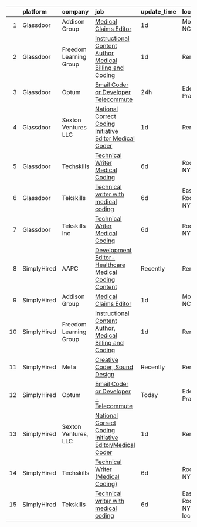 

|    | platform    | company                | job                                                                                                                                                                                                                                                                                                                                                                                                                                                                                                                                                                                                                                                                                                                                                                                                                                                                                                              | update_time   | location                       |
|---:|:------------|:-----------------------|:-----------------------------------------------------------------------------------------------------------------------------------------------------------------------------------------------------------------------------------------------------------------------------------------------------------------------------------------------------------------------------------------------------------------------------------------------------------------------------------------------------------------------------------------------------------------------------------------------------------------------------------------------------------------------------------------------------------------------------------------------------------------------------------------------------------------------------------------------------------------------------------------------------------------|:--------------|:-------------------------------|
|  1 | Glassdoor   | Addison Group          | [Medical Claims Editor](https://www.glassdoor.com/partner/jobListing.htm?pos=101&ao=1110586&s=58&guid=00000182f7db324db1d3df47cbbcce34&src=GD_JOB_AD&t=SR&vt=w&ea=1&cs=1_90950399&cb=1662015714043&jobListingId=1008104138785&cpc=2CAED5C921A5F994&jrtk=3-0-1gbrtmcjujorf801-1gbrtmckfimai800-229bf826fa57ee75--6NYlbfkN0D2ZZJrNSLWkuWgkN28CDhWSNpZr-3qYw3O0res6wDGca47riUtyj_qT-gFRhrcJmpwohA5loMD8cryAlrhX0YkiLU_L2nfNt9iSLA-AfuB71tQUg9rzrgkoovQyyWjl6YDjWhgNzqHJTJicwUXSeeTY8NAhTtlacTa1FMMcJMzBbJSMRp7Ubq42EEaWvp32OXToLOlhviw_MWsd3vWCXDjNC5UuD4C1rgGu2eXSs3DaMgJOg5Me80T0wBdnbrf0K-QMFGn5dzGXIVqEawCaUjbhqPk8DSFzvKEQmC0wTjOw5521CD_OWcy73cF9TDByNuxIpdboUUB-fCAIrlMl618aT12eZn_pMIh9iRfyLITbsDvq-5qIJDbMrrPX3ndb2pA00naLhjO5o4o9KuGsbJi_qEtaEu8geflNu021gj3tBWGj7aJMA9AYf4AJsqCk6sibu0HXqSXuwplLeJHRpTr7Of_Wy5gougRoxxboScVZHodt5GhBSBhsheS4mqqBBhDfUb54cQYdh8ucfYgVSqXQRcr5CwfDh62nI9Pqr4YpeFBWy_WiIN9) | 1d            | Mooresville, NC                |
|  2 | Glassdoor   | Freedom Learning Group | [Instructional Content Author  Medical Billing and Coding](https://www.glassdoor.com/partner/jobListing.htm?pos=104&ao=1136043&s=58&guid=00000182f7db324db1d3df47cbbcce34&src=GD_JOB_AD&t=SR&vt=w&ea=1&cs=1_7fdfb6a4&cb=1662015714043&jobListingId=1008103855668&jrtk=3-0-1gbrtmcjujorf801-1gbrtmckfimai800-6f316c989d972d63-)                                                                                                                                                                                                                                                                                                                                                                                                                                                                                                                                                                                   | 1d            | Remote                         |
|  3 | Glassdoor   | Optum                  | [Email Coder or Developer   Telecommute](https://www.glassdoor.com/partner/jobListing.htm?pos=102&ao=1136043&s=58&guid=00000182f7db324db1d3df47cbbcce34&src=GD_JOB_AD&t=SR&vt=w&cs=1_960d1358&cb=1662015714043&jobListingId=1008108432514&jrtk=3-0-1gbrtmcjujorf801-1gbrtmckfimai800-5f280c8fd2eb9836-)                                                                                                                                                                                                                                                                                                                                                                                                                                                                                                                                                                                                          | 24h           | Eden Prairie, MN               |
|  4 | Glassdoor   | Sexton Ventures  LLC   | [National Correct Coding Initiative Editor Medical Coder](https://www.glassdoor.com/partner/jobListing.htm?pos=103&ao=1136043&s=58&guid=00000182f7db324db1d3df47cbbcce34&src=GD_JOB_AD&t=SR&vt=w&ea=1&cs=1_025c8b80&cb=1662015714043&jobListingId=1008104147847&jrtk=3-0-1gbrtmcjujorf801-1gbrtmckfimai800-daa433ba363b57e7-)                                                                                                                                                                                                                                                                                                                                                                                                                                                                                                                                                                                    | 1d            | Remote                         |
|  5 | Glassdoor   | Techskills             | [Technical Writer  Medical Coding ](https://www.glassdoor.com/partner/jobListing.htm?pos=106&ao=1136043&s=58&guid=00000182f7db324db1d3df47cbbcce34&src=GD_JOB_AD&t=SR&vt=w&ea=1&cs=1_8ff7c942&cb=1662015714043&jobListingId=1008094354634&jrtk=3-0-1gbrtmcjujorf801-1gbrtmckfimai800-06a1afdb5b6a5a67-)                                                                                                                                                                                                                                                                                                                                                                                                                                                                                                                                                                                                          | 6d            | Rochester, NY                  |
|  6 | Glassdoor   | Tekskills              | [Technical writer with medical coding](https://www.glassdoor.com/partner/jobListing.htm?pos=105&ao=1136043&s=58&guid=00000182f7db324db1d3df47cbbcce34&src=GD_JOB_AD&t=SR&vt=w&ea=1&cs=1_f0851b48&cb=1662015714043&jobListingId=1008094282565&jrtk=3-0-1gbrtmcjujorf801-1gbrtmckfimai800-2904e57141251434-)                                                                                                                                                                                                                                                                                                                                                                                                                                                                                                                                                                                                       | 6d            | East Rochester, NY             |
|  7 | Glassdoor   | Tekskills Inc          | [Technical Writer  Medical Coding ](https://www.glassdoor.com/partner/jobListing.htm?pos=107&ao=1136043&s=58&guid=00000182f7db324db1d3df47cbbcce34&src=GD_JOB_AD&t=SR&vt=w&ea=1&cs=1_c020d780&cb=1662015714043&jobListingId=1008094416689&jrtk=3-0-1gbrtmcjujorf801-1gbrtmckfimai800-6511ea18ecfb4dcc-)                                                                                                                                                                                                                                                                                                                                                                                                                                                                                                                                                                                                          | 6d            | Rochester, NY                  |
|  8 | SimplyHired | AAPC                   | [Development Editor-Healthcare Medical Coding Content](https://www.simplyhired.com/job/x6qu5CK5N3c1SBa3VDSnxGfPqEwR4LTs3yke6h7spo2H3hPjwsaASg?q=creative+coder)                                                                                                                                                                                                                                                                                                                                                                                                                                                                                                                                                                                                                                                                                                                                                  | Recently      | Remote                         |
|  9 | SimplyHired | Addison Group          | [Medical Claims Editor](https://www.simplyhired.com/job/oVQOwtgVDxICjT-KNiCdlCC2Who9oqJABvcqiYaRGOJyej1XPSULmQ?q=creative+coder)                                                                                                                                                                                                                                                                                                                                                                                                                                                                                                                                                                                                                                                                                                                                                                                 | 1d            | Mooresville, NC                |
| 10 | SimplyHired | Freedom Learning Group | [Instructional Content Author, Medical Billing and Coding](https://www.simplyhired.com/job/-I9kMXE_fqQg_Gb4a1qJO8FaCCUou1cPP9YpvtaRqgJ7iGefAPhcxw?q=creative+coder)                                                                                                                                                                                                                                                                                                                                                                                                                                                                                                                                                                                                                                                                                                                                              | 1d            | Remote                         |
| 11 | SimplyHired | Meta                   | [Creative Coder, Sound Design](https://www.simplyhired.com/job/9a9P9EXZZjwb3fAPHFsjVOFtHWB-_8TmY8e-uzGqYIjO_8bJ7Xk8Dg?q=creative+coder)                                                                                                                                                                                                                                                                                                                                                                                                                                                                                                                                                                                                                                                                                                                                                                          | Recently      | Remote                         |
| 12 | SimplyHired | Optum                  | [Email Coder or Developer - Telecommute](https://www.simplyhired.com/job/LboBqKvq3db_KdginWT1nTv5QFHwfnODl7HzDss-fTQZIbWQQFF3FQ?q=creative+coder)                                                                                                                                                                                                                                                                                                                                                                                                                                                                                                                                                                                                                                                                                                                                                                | Today         | Eden Prairie, MN               |
| 13 | SimplyHired | Sexton Ventures, LLC   | [National Correct Coding Initiative Editor/Medical Coder](https://www.simplyhired.com/job/7QPsb4PK9gv6qY1v25vHX6dEQtKg6znAEfiHxnzf1enSXur5hOFUjQ?q=creative+coder)                                                                                                                                                                                                                                                                                                                                                                                                                                                                                                                                                                                                                                                                                                                                               | 1d            | Remote                         |
| 14 | SimplyHired | Techskills             | [Technical Writer (Medical Coding)](https://www.simplyhired.com/job/JxVy5QR5KRpCsXZWPg5uNrqWHDzE7wEO3GaunfGYK6_LadP0DOG0cg?q=creative+coder)                                                                                                                                                                                                                                                                                                                                                                                                                                                                                                                                                                                                                                                                                                                                                                     | 6d            | Rochester, NY                  |
| 15 | SimplyHired | Tekskills              | [Technical writer with medical coding](https://www.simplyhired.com/job/Gp81_aB0sBspKt1YpYQHei1hmdokvG9pkvRy8w-aZjoHJEz8BE2_JQ?q=creative+coder)                                                                                                                                                                                                                                                                                                                                                                                                                                                                                                                                                                                                                                                                                                                                                                  | 6d            | East Rochester, NY +1 location |